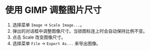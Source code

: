 # 使用 GIMP 调整图片尺寸

1. 选择菜单 `Image` -> `Scale Image...`。
2. 弹出的对话框中调整图像尺寸。当锁图标连上时会自动保持比例不变。
3. 点击 Scale 改变图像尺寸。
4. 选择菜单 `File` -> `Export As...` 来导出图像。
